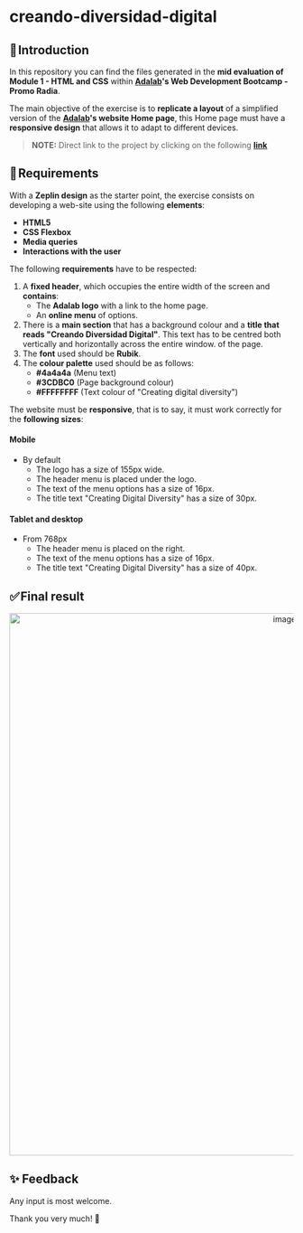# creando-diversidad-digital 
## 🚀 Introduction

In this repository you can find the files generated in the **mid evaluation of Module 1 - HTML and CSS** within **[Adalab](https://adalab.es/)'s Web Development Bootcamp - Promo Radia**.

The main objective of the exercise is to **replicate a layout** of a simplified version of the **[Adalab](https://adalab.es/)'s website Home page**, this Home page must have a **responsive design** that allows it to adapt to different devices.

> **NOTE:** Direct link to the project by clicking on the following **[link](https://marocena26.github.io/creando-diversidad-digital/)**

## 📝 Requirements

With a **Zeplin design** as the starter point, the exercise consists on developing a web-site using the following **elements**:

- **HTML5**
- **CSS Flexbox**
- **Media queries**
- **Interactions with the user**

The following **requirements** have to be respected:

1. A **fixed header**, which occupies the entire width of the screen and **contains**:
   - The **Adalab logo** with a link to the home page.
   - An **online menu** of options.
2. There is a **main section** that has a background colour and a **title that reads "Creando Diversidad Digital"**. This text has to be centred both vertically and horizontally across the entire window.
of the page.
3. The **font** used should be **Rubik**.
4. The **colour palette** used should be as follows:
   - **#4a4a4a** (Menu text)
   - **#3CDBC0** (Page background colour)
   - **#FFFFFFFF** (Text colour of "Creating digital diversity")

The website must be **responsive**, that is to say, it must work correctly for the **following sizes**:

#### Mobile

- By default
  - The logo has a size of 155px wide.
  - The header menu is placed under the logo.
  - The text of the menu options has a size of 16px.
  - The title text "Creating Digital Diversity" has a size of 30px.

#### Tablet and desktop
- From 768px
  - The header menu is placed on the right.
  - The text of the menu options has a size of 16px.
  - The title text "Creating Digital Diversity" has a size of 40px.

## ✅ Final result
<div id="header" align="center">
<img width="960" alt="image" src="https://user-images.githubusercontent.com/113302094/211353285-a7927269-0716-433d-b124-aee023a48804.png">
</div>

## ✨ Feedback 

Any input is most welcome.

Thank you very much! 🤗

